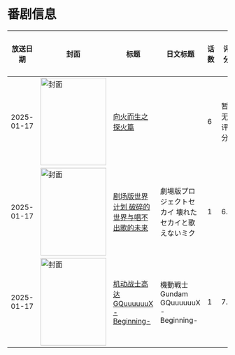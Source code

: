 # 番剧信息

|放送日期|封面|标题|日文标题|话数|评分|评分人数|
|---|---|---|---|---|---|---|
|2025-01-17|<img src="https://lain.bgm.tv/pic/cover/c/8d/9f/405303_kL129.jpg" alt="封面" style="width:150px;height:200px;object-fit:cover;">|[向火而生之探火篇](https://bangumi.tv/subject/405303)||6|暂无评分|少于10人评分|
|2025-01-17|<img src="https://lain.bgm.tv/pic/cover/c/91/23/505776_6869S.jpg" alt="封面" style="width:150px;height:200px;object-fit:cover;">|[剧场版世界计划 破碎的世界与唱不出歌的未来](https://bangumi.tv/subject/505776)|劇場版プロジェクトセカイ 壊れたセカイと歌えないミク|1|6.7|61人评分|
|2025-01-17|<img src="https://lain.bgm.tv/pic/cover/c/88/80/526817_YpYUF.jpg" alt="封面" style="width:150px;height:200px;object-fit:cover;">|[机动战士高达 GQuuuuuuX -Beginning-](https://bangumi.tv/subject/526817)|機動戦士Gundam GQuuuuuuX -Beginning-|1|7.1|99人评分|

